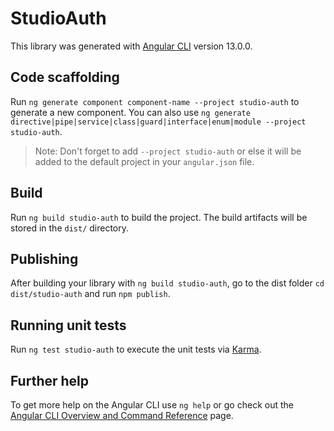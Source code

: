 # StudioAuth

This library was generated with [Angular CLI](https://github.com/angular/angular-cli) version 13.0.0.

## Code scaffolding

Run `ng generate component component-name --project studio-auth` to generate a new component. You can also use `ng generate directive|pipe|service|class|guard|interface|enum|module --project studio-auth`.
> Note: Don't forget to add `--project studio-auth` or else it will be added to the default project in your `angular.json` file. 

## Build

Run `ng build studio-auth` to build the project. The build artifacts will be stored in the `dist/` directory.

## Publishing

After building your library with `ng build studio-auth`, go to the dist folder `cd dist/studio-auth` and run `npm publish`.

## Running unit tests

Run `ng test studio-auth` to execute the unit tests via [Karma](https://karma-runner.github.io).

## Further help

To get more help on the Angular CLI use `ng help` or go check out the [Angular CLI Overview and Command Reference](https://angular.io/cli) page.
